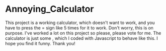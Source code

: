 # Annoying_Calculator
This project is a working calculator, which doesn't want to work, and you have to press the = sign like 5 times for it to work. Don't worry, this is on purpose. I've worked a lot on this
project so please, please vote for me. The calculator is just some <buttons> , which I coded with Javascript to behave like this. I hope you find it funny. Thank you!
